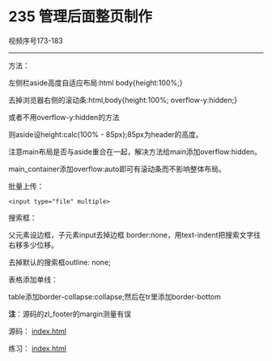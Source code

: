 # 235 管理后面整页制作

视频序号173-183



***

方法：

左侧栏aside高度自适应布局:html body{height:100%;}

去掉浏览器右侧的滚动条:html,body{height:100%; overflow-y:hidden;}



或者不用overflow-y:hidden的方法

则aside设height:calc(100% - 85px);85px为header的高度。



注意main布局是否与aside重合在一起，解决方法给main添加overflow:hidden。



main_container添加overflow:auto即可有滚动条而不影响整体布局。



批量上传：

```
<input type="file" multiple>
```



搜索框：

父元素设边框，子元素input去掉边框 border:none，用text-indent把搜索文字往右移多少位移。

去掉默认的搜索框outline: none;



表格添加单线：

table添加border-collapse:collapse;然后在tr里添加border-bottom



**注**：源码的zl_footer的margin测量有误

源码：  [index.html](正达管理后台首页\index.html) 

练习： [index.html](index.html) 


